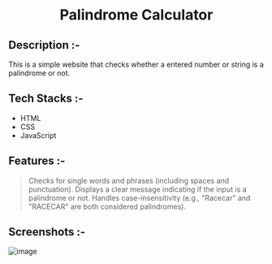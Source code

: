 # <p align="center">Palindrome Calculator</p>

## Description :-

This is a simple website that checks whether a entered number or string is a palindrome or not.

## Tech Stacks :-

- HTML
- CSS
- JavaScript

## Features :-

> Checks for single words and phrases (including spaces and punctuation).
Displays a clear message indicating if the input is a palindrome or not.
Handles case-insensitivity (e.g., "Racecar" and "RACECAR" are both considered palindromes).

## Screenshots :-

![image](https://github.com/diyaaa19/CalcDiverse/assets/151644762/90af06a8-7c3a-4a9e-9559-aab573ccc26c)

